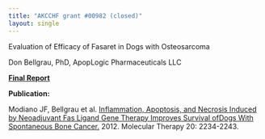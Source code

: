 ```yaml
---
title: "AKCCHF grant #00982 (closed)"
layout: single
---
```


Evaluation of Efficacy of Fasaret in Dogs with Osteosarcoma

Don Bellgrau, PhD, ApopLogic Pharmaceuticals LLC

**[Final Report](</files/AKCCHF grant 01584 MY4 FINAL Summary.pdf>)**

**Publication:**

Modiano JF, Bellgrau et al.  [Inflammation, Apoptosis, and Necrosis
Induced by Neoadjuvant Fas Ligand Gene Therapy Improves Survival ofDogs
With Spontaneous Bone
Cancer.](http://www.ncbi.nlm.nih.gov/pmc/articles/PMC3519983/)  2012. 
Molecular Therapy 20: 2234-2243.
